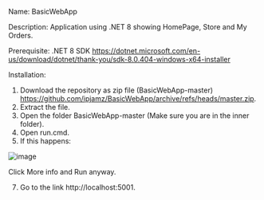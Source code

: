 Name: BasicWebApp

Description: Application using .NET 8 showing HomePage, Store and My Orders.

Prerequisite: 
.NET 8 SDK https://dotnet.microsoft.com/en-us/download/dotnet/thank-you/sdk-8.0.404-windows-x64-installer

Installation:
1. Download the repository as zip file (BasicWebApp-master) <https://github.com/ipjamz/BasicWebApp/archive/refs/heads/master.zip>.
2. Extract the file.
3. Open the folder BasicWebApp-master (Make sure you are in the inner folder).
4. Open run.cmd.
5. If this happens:

![image](https://github.com/user-attachments/assets/5b835237-2f1d-4a43-a9e7-9e08a22ebfde)

Click More info and Run anyway.

7. Go to the link http://localhost:5001.
